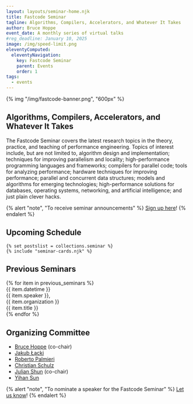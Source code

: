 ```yaml
---
layout: layouts/seminar-home.njk
title: Fastcode Seminar
tagline: Algorithms, Compilers, Accelerators, and Whatever It Takes
author: Bruce Hoppe
event_date: A monthly series of virtual talks
#reg_deadline: January 10, 2025
image: /img/speed-limit.png
eleventyComputed:
  eleventyNavigation:
    key: Fastcode Seminar
    parent: Events
    order: 1
tags:
  - events
---
```


{% img "/img/fastcode-banner.png", "600px" %}

## Algorithms, Compilers, Accelerators, and Whatever It Takes

The Fastcode Seminar covers the latest research topics in the theory, practice, and teaching of performance engineering. Topics of interest include, but are not limited to, algorithm design and implementation; techniques for improving parallelism and locality; high-performance programming languages and frameworks; compilers for parallel code; tools for analyzing performance; hardware techniques for improving performance; parallel and concurrent data structures; models and algorithms for emerging technologies; high-performance solutions for databases, operating systems, networking, and artificial intelligence; and just plain clever hacks. 

{% alert "note", "To receive seminar announcements" %}
[Sign up here](/get-involved/instructors/join/)!
{% endalert %}

## Upcoming Schedule

<div class="container py-3" id="upcoming" style="max-width: 960px;">
  <div class="row g-2">

    {% set postslist = collections.seminar %}
    {% include "seminar-cards.njk" %}

  </div>
</div>

## Previous Seminars

<div class="container">
{% for item in previous_seminars %}
  <div class="row py-2 px-2 no-gutters border rounded overflow-hidden flex-md-row mb-2 shadow-sm h-md-250 position-relative" style="background-color: var(--pst-color-surface);">
    <div class="col-2">{{ item.datetime }}</div><div class="col-4">{{ item.speaker }},<br>{{ item.organization }}</div><div class="col-6">{{ item.title }}</div>
  </div>
{% endfor %}
</div>

## Organizing Committee

* [Bruce Hoppe](https://fastcode.substack.com/about#§bruce-hoppe) (co-chair)
* [Jakub Łącki](https://research.google/people/105517/?&type=google)
* [Roberto Palmieri](https://www.cse.lehigh.edu/~palmieri/)
* [Christian Schulz](https://schulzchristian.github.io/)
* [Julian Shun](https://people.csail.mit.edu/jshun) (co-chair)
* [Yihan Sun](https://www.cs.ucr.edu/~yihans/)

{% alert "note", "To nominate a speaker for the Fastcode Seminar" %}
[Let us know](https://forms.gle/ED6dAHumrzJddqSTA)!
{% endalert %}

